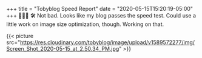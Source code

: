 +++
title = "Tobyblog Speed Report"
date = "2020-05-15T15:20:19-05:00"
+++
👨🏻‍💻 🛠 Not bad. Looks like my blog passes the speed test. Could use a little work on image size optimization, though. Working on that.

{{< picture src="https://res.cloudinary.com/tobyblog/image/upload/v1589572277/img/Screen_Shot_2020-05-15_at_2.50.34_PM.jpg" >}}
